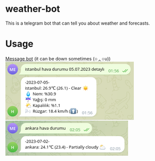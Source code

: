 # weather-bot
This is a telegram bot that can tell you about weather and forecasts.

# Usage
[Message bot](https://t.me/havadurumunu_soyleyen_bot) (it can be down sometimes (๏ᆺ๏υ))  
![screenshot](./screenshot.png)
![screenshot2](./screenshot2.png)